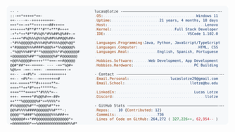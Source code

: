 <a href="https://github.com/llotze/llotze">
  <picture>
    <source media="(prefers-color-scheme: dark)" srcset="https://raw.githubusercontent.com/llotze/llotze/main/dark_mode.svg">
    <img alt="Lucas Lotze's GitHub Profile README" src="https://raw.githubusercontent.com/llotze/llotze/main/light_mode.svg">
  </picture>
</a>
 